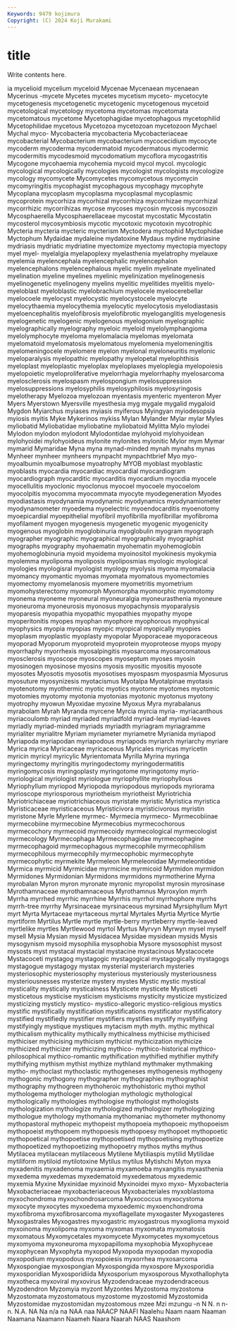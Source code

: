 ```yaml
---
Keywords: 9479 kojimura
Copyright: (C) 2024 Koji Murakami
---
```


# title

Write contents here.



ia mycelioid mycelium myceloid Mycenae Mycenaean mycenaean
Mycerinus -mycete Mycetes mycetes mycetism myceto- mycetocyte mycetogenesis mycetogenetic mycetogenic
mycetogenous mycetoid mycetological mycetology mycetoma mycetomas mycetomata mycetomatous mycetome Mycetophagidae
mycetophagous mycetophilid Mycetophilidae mycetous Mycetozoa mycetozoan mycetozoon Mychael Mychal myco-
Mycobacteria mycobacteria Mycobacteriaceae mycobacterial Mycobacterium mycobacterium mycocecidium mycocyte mycoderm mycoderma
mycodermatoid mycodermatous mycodermic mycodermitis mycodesmoid mycodomatium mycoflora mycogastritis Mycogone mycohaemia
mycohemia mycoid mycol mycol. mycologic mycological mycologically mycologies mycologist mycologists
mycologize mycology mycomycete Mycomycetes mycomycetous mycomycin mycomyringitis mycophagist mycophagous mycophagy
mycophyte Mycoplana mycoplasm mycoplasma mycoplasmal mycoplasmic mycoprotein mycorhiza mycorhizal mycorrhiza
mycorrhizae mycorrhizal mycorrhizic mycorrihizas mycose mycoses mycosin mycosis mycosozin Mycosphaerella
Mycosphaerellaceae mycostat mycostatic Mycostatin mycosterol mycosymbiosis mycotic mycotoxic mycotoxin mycotrophic
Mycteria mycteria mycteric mycterism Myctodera myctophid Myctophidae Myctophum Mydaidae mydaleine
mydatoxine Mydaus mydine mydriasine mydriasis mydriatic mydriatine myectomize myectomy myectopia
myectopy myel myel- myelalgia myelapoplexy myelasthenia myelatrophy myelauxe myelemia myelencephala
myelencephalic myelencephalon myelencephalons myelencephalous myelic myelin myelinate myelinated myelination myeline
myelines myelinic myelinization myelinogenesis myelinogenetic myelinogeny myelins myelitic myelitides myelitis
myelo- myeloblast myeloblastic myelobrachium myelocele myelocerebellar myelocoele myelocyst myelocystic myelocystocele
myelocyte myelocythaemia myelocythemia myelocytic myelocytosis myelodiastasis myeloencephalitis myelofibrosis myelofibrotic myeloganglitis
myelogenesis myelogenetic myelogenic myelogenous myelogonium myelographic myelographically myelography myeloic myeloid
myelolymphangioma myelolymphocyte myeloma myelomalacia myelomas myelomata myelomatoid myelomatosis myelomatous myelomenia
myelomeningitis myelomeningocele myelomere myelon myelonal myeloneuritis myelonic myeloparalysis myelopathic myelopathy
myelopetal myelophthisis myeloplast myeloplastic myeloplax myeloplaxes myeloplegia myelopoiesis myelopoietic myeloproliferative
myelorrhagia myelorrhaphy myelosarcoma myelosclerosis myelospasm myelospongium myelosuppression myelosuppressions myelosyphilis myelosyphilosis
myelosyringosis myelotherapy Myelozoa myelozoan myentasis myenteric myenteron Myer Myers Myerstown
Myersville myesthesia myg mygale mygalid mygaloid Mygdon Myiarchus myiases myiasis
myiferous Myingyan myiodesopsia myiosis myitis Myke Mykerinos mykiss Mylan Mylander
Mylar mylar Myles myliobatid Myliobatidae myliobatine myliobatoid Mylitta Mylo mylodei
Mylodon mylodon mylodont Mylodontidae mylohyoid mylohyoidean mylohyoidei mylohyoideus mylonite mylonites
mylonitic Mylor mym Mymar mymarid Mymaridae Myna myna mynad-minded mynah
mynahs mynas Mynheer mynheer mynheers mynpacht mynpachtbrief Myo myo- myoalbumin
myoalbumose myoatrophy MYOB myoblast myoblastic myoblasts myocardia myocardiac myocardial myocardiogram
myocardiograph myocarditic myocarditis myocardium myocdia myocele myocellulitis myoclonic myoclonus myocoel
myocoele myocoelom myocolpitis myocomma myocommata myocyte myodegeneration Myodes myodiastasis myodynamia
myodynamic myodynamics myodynamiometer myodynamometer myoedema myoelectric myoendocarditis myoenotomy myoepicardial myoepithelial
myofibril myofibrilla myofibrillar myofibroma myofilament myogen myogenesis myogenetic myogenic myogenicity
myogenous myoglobin myoglobinuria myoglobulin myogram myograph myographer myographic myographical myographically
myographist myographs myography myohaematin myohematin myohemoglobin myohemoglobinuria myoid myoidema myoinositol
myokinesis myokymia myolemma myolipoma myoliposis myoliposmias myologic myological myologies myologisral
myologist myology myolysis myoma myomalacia myomancy myomantic myomas myomata myomatous
myomectomies myomectomy myomelanosis myomere myometritis myometrium myomohysterectomy myomorph Myomorpha myomorphic
myomotomy myonema myoneme myoneural myoneuralgia myoneurasthenia myoneure myoneuroma myoneurosis myonosus
myopachynsis myoparalysis myoparesis myopathia myopathic myopathies myopathy myope myoperitonitis myopes
myophan myophore myophorous myophysical myophysics myopia myopias myopic myopical myopically
myopies myoplasm myoplastic myoplasty myopolar Myoporaceae myoporaceous myoporad Myoporum myoproteid
myoprotein myoproteose myops myopy myorrhaphy myorrhexis myosalpingitis myosarcoma myosarcomatous myosclerosis
myoscope myoscopes myoseptum myoses myosin myosinogen myosinose myosins myosis myositic
myositis myosote myosotes Myosotis myosotis myosotises myospasm myospasmia Myosurus myosuture
myosynizesis myotacismus Myotalpa Myotalpinae myotasis myotenotomy myothermic myotic myotics myotome
myotomes myotomic myotomies myotomy myotonia myotonias myotonic myotonus myotony myotrophy
myowun Myoxidae myoxine Myoxus Myra myrabalanus myrabolam Myrah Myranda myrcene
Myrcia myrcia myria- myriacanthous myriacoulomb myriad myriaded myriadfold myriad-leaf myriad-leaves
myriadly myriad-minded myriads myriadth myriagram myriagramme myrialiter myrialitre Myriam myriameter
myriametre Myrianida myriapod Myriapoda myriapodan myriapodous myriapods myriarch myriarchy myriare
Myrica myrica Myricaceae myricaceous Myricales myricas myricetin myricin myricyl myricylic
Myrientomata Myrilla Myrina myringa myringectomy myringitis myringodectomy myringodermatitis myringomycosis myringoplasty
myringotome myringotomy myrio- myriological myriologist myriologue myriophyllite myriophyllous Myriophyllum myriopod
Myriopoda myriopodous myriopods myriorama myrioscope myriosporous myriotheism myriotheist Myriotrichia Myriotrichiaceae
myriotrichiaceous myristate myristic Myristica myristica Myristicaceae myristicaceous Myristicivora myristicivorous myristin
myristone Myrle Myrlene myrmec- Myrmecia myrmeco- Myrmecobiinae myrmecobiine myrmecobine Myrmecobius
myrmecochorous myrmecochory myrmecoid myrmecoidy myrmecological myrmecologist myrmecology Myrmecophaga Myrmecophagidae myrmecophagine
myrmecophagoid myrmecophagous myrmecophile myrmecophilism myrmecophilous myrmecophily myrmecophobic myrmecophyte myrmecophytic myrmekite
Myrmeleon Myrmeleonidae Myrmeleontidae Myrmica myrmicid Myrmicidae myrmicine myrmicoid Myrmidon myrmidon
Myrmidones Myrmidonian Myrmidons myrmidons myrmotherine Myrna myrobalan Myron myron myronate
myronic myropolist myrosin myrosinase Myrothamnaceae myrothamnaceous Myrothamnus Myroxylon myrrh Myrrha
myrrhed myrrhic myrrhine Myrrhis myrrhol myrrhophore myrrhs myrrh-tree myrrhy Myrsinaceae
myrsinaceous myrsinad Myrsiphyllum Myrt myrt Myrta Myrtaceae myrtaceous myrtal Myrtales
Myrtia Myrtice Myrtie myrtiform Myrtilus Myrtle myrtle myrtle-berry myrtleberry myrtle-leaved
myrtlelike myrtles Myrtlewood myrtol Myrtus Myrvyn Myrwyn mysel myself mysell
Mysia Mysian mysid Mysidacea Mysidae mysidean mysids Mysis mysogynism mysoid
mysophilia mysophobia Mysore mysosophist mysost mysosts myst mystacal mystacial mystacine
mystacinous Mystacocete Mystacoceti mystagog mystagogic mystagogical mystagogically mystagogs mystagogue mystagogy
mystax mysterial mysteriarch mysteries mysteriosophic mysteriosophy mysterious mysteriously mysteriousness mysteriousnesses
mysterize mystery mystes Mystic mystic mystical mysticality mystically mysticalness Mysticete
mysticete Mysticeti mysticetous mysticise mysticism mysticisms mysticity mysticize mysticized mysticizing
mysticly mystico- mystico-allegoric mystico-religious mystics mystific mystifically mystification mystifications mystificator
mystificatory mystified mystifiedly mystifier mystifiers mystifies mystify mystifying mystifyingly mystique
mystiques mytacism myth myth. mythic mythical mythicalism mythicality mythically mythicalness
mythicise mythicised mythiciser mythicising mythicism mythicist mythicization mythicize mythicized mythicizer
mythicizing mythico- mythico-historical mythico-philosophical mythico-romantic mythification mythified mythifier mythify mythifying
mythism mythist mythize mythland mythmaker mythmaking mytho- mythoclast mythoclastic mythogeneses
mythogenesis mythogeny mythogonic mythogony mythographer mythographies mythographist mythography mythogreen mythoheroic
mythohistoric mythoi mythol mythologema mythologer mythologian mythologic mythological mythologically mythologies
mythologise mythologist mythologists mythologization mythologize mythologized mythologizer mythologizing mythologue mythology
mythomania mythomaniac mythometer mythonomy mythopastoral mythopeic mythopeist mythopoeia mythopoeic mythopoeism
mythopoeist mythopoem mythopoesis mythopoesy mythopoet mythopoetic mythopoetical mythopoetise mythopoetised mythopoetising
mythopoetize mythopoetized mythopoetizing mythopoetry mythos myths mythus Mytilacea mytilacean mytilaceous
Mytilene Mytiliaspis mytilid Mytilidae mytiliform mytiloid mytilotoxine Mytilus mytilus Mytishchi
Myton myxa myxadenitis myxadenoma myxaemia myxamoeba myxangitis myxasthenia myxedema myxedemas
myxedematoid myxedematous myxedemic myxemia Myxine Myxinidae myxinoid Myxinoidei myxo myxo-
Myxobacteria Myxobacteriaceae myxobacteriaceous Myxobacteriales myxoblastoma myxochondroma myxochondrosarcoma Myxococcus myxocystoma myxocyte
myxocytes myxoedema myxoedemic myxoenchondroma myxofibroma myxofibrosarcoma myxoflagellate myxogaster Myxogasteres Myxogastrales
Myxogastres myxogastric myxogastrous myxoglioma myxoid myxoinoma myxolipoma myxoma myxomas myxomata
myxomatosis myxomatous Myxomycetales myxomycete Myxomycetes myxomycetous myxomyoma myxoneuroma myxopapilloma myxophobia
Myxophyceae myxophycean Myxophyta myxopod Myxopoda myxopodan myxopodia myxopodium myxopodous myxopoiesis
myxorrhea myxosarcoma Myxospongiae myxospongian Myxospongida myxospore Myxosporidia myxosporidian Myxosporidiida Myxosporium
myxosporous Myxothallophyta myxotheca myxoviral myxovirus Myzodendraceae myzodendraceous Myzodendron Myzomyia myzont
Myzontes Myzostoma myzostoma Myzostomata myzostomatous myzostome myzostomid Myzostomida Myzostomidae myzostomidan
myzostomous mzee Mzi mzungu -n N N. n n- n.
N.A. NA Na n/a na NAA naa NAACP NAAFI Naalehu
Naam naam Naaman Naamana Naamann Naameh Naara Naarah NAAS Naashom
